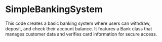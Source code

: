 # SimpleBankingSystem
This code creates a basic banking system where users can withdraw, deposit, and check their account balance. It features a Bank class that manages customer data and verifies card information for secure access.
